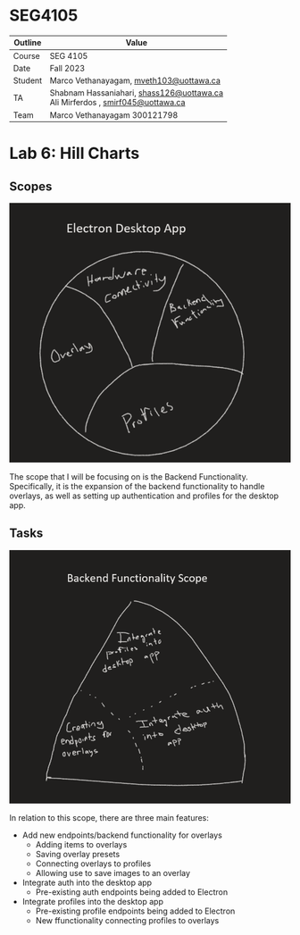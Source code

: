 # SEG4105

| Outline | Value |
| --- | --- |
| Course | SEG 4105 |
| Date | Fall 2023 |
| Student | Marco Vethanayagam, mveth103@uottawa.ca |
| TA | Shabnam Hassaniahari, shass126@uottawa.ca <br> Ali Mirferdos , smirf045@uottawa.ca| 
| Team | Marco Vethanayagam 300121798 <br>|

# Lab 6: Hill Charts

## Scopes
<img src="scopes.png">

The scope that I will be focusing on is the Backend Functionality. Specifically, it is the expansion of the backend functionality to handle overlays, as well as setting up authentication and profiles for the desktop app.

## Tasks
<img src="tasks.png">

In relation to this scope, there are three main features:
- Add new endpoints/backend functionality for overlays
  - Adding items to overlays
  - Saving overlay presets
  - Connecting overlays to profiles
  - Allowing use to save images to an overlay
- Integrate auth into the desktop app
  - Pre-existing auth endpoints being added to Electron
- Integrate profiles into the desktop app
  - Pre-existing profile endpoints being added to Electron
  - New ffunctionality connecting profiles to overlays  
